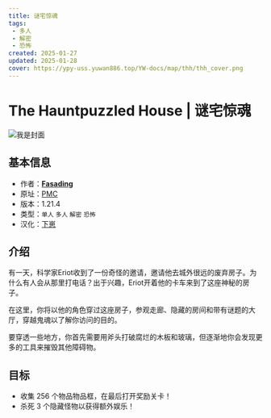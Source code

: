 ```yaml
---
title: 谜宅惊魂
tags: 
 - 多人
 - 解密
 - 恐怖
created: 2025-01-27
updated: 2025-01-28
cover: https://ypy-uss.yuwan886.top/YW-docs/map/thh/thh_cover.png
---
```


# The Hauntpuzzled House | 谜宅惊魂
![我是封面](https://ypy-uss.yuwan886.top/YW-docs/map/thh/thh_cover.png)
## 基本信息

- 作者：[**Fasading**](https://www.planetminecraft.com/member/fasading/)
- 原址：[PMC](https://www.planetminecraft.com/project/the-hauntpuzzled-house/)
- 版本：1.21.4
- 类型：`单人` `多人` `解密` `恐怖`
- 汉化：[下崽](https://pan.quark.cn/s/3254fb7cdd25)

## 介绍

有一天，科学家Eriot收到了一份奇怪的邀请，邀请他去城外很远的废弃房子。为什么有人会从那里打电话？出于兴趣，Eriot开着他的卡车来到了这座神秘的房子。

在这里，你将以他的角色穿过这座房子，参观走廊、隐藏的房间和带有谜题的大厅，穿越鬼魂以了解你访问的目的。

要穿透一些地方，你首先需要用斧头打破腐烂的木板和玻璃，但逐渐地你会发现更多的工具来摧毁其他障碍物。

## 目标

 - 收集 256 个物品物品框，在最后打开奖励关卡！
 - 杀死 3 个隐藏怪物以获得额外娱乐！